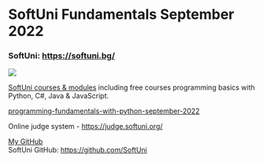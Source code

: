 # SoftUni Fundamentals September 2022

### SoftUni: https://softuni.bg/
<a href="https://softuni.bg/"> <img src="https://user-images.githubusercontent.com/112943652/191670815-cf55cdc0-97bc-4e13-8005-e071d061c909.png" /> </a>

<a href="https://softuni.bg/trainings/opencourses?filterby=All&category=0">SoftUni courses & modules</a>
including free courses programming basics with Python, C#, Java & JavaScript.

<a href="https://softuni.bg/trainings/3840/programming-fundamentals-with-python-september-2022">programming-fundamentals-with-python-september-2022</a>

Online judge system - https://judge.softuni.org/

<a href="https://github.com/MitkoVtori">My GitHub</a>
<br>
SoftUni GitHub: https://github.com/SoftUni
